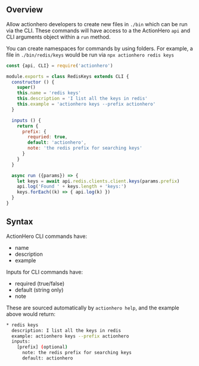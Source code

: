 ## Overview

Allow actionhero developers to create new files in `./bin` which can be run via the CLI. These commands will have access to a the ActionHero `api` and CLI arguments object within a `run` method.

You can create namespaces for commands by using folders. For example, a file in `./bin/redis/keys` would be run via `npx actionhero redis keys`

```js
const {api, CLI} = require('actionhero')

module.exports = class RedisKeys extends CLI {
  constructor () {
    super()
    this.name = 'redis keys'
    this.description = 'I list all the keys in redis'
    this.example = 'actionhero keys --prefix actionhero'
  }

  inputs () {
    return {
      prefix: {
        requried: true,
        default: 'actionhero',
        note: 'the redis prefix for searching keys'
      }
    }
  }

  async run ({params}) => {
    let keys = await api.redis.clients.client.keys(params.prefix)
    api.log('Found ' + keys.length + 'keys:')
    keys.forEach((k) => { api.log(k) })
  }
}
```

## Syntax

ActionHero CLI commands have:

*   name
*   description
*   example

Inputs for CLI commands have:

*   required (true/false)
*   default (string only)
*   note

These are sourced automatically by `actionhero help`, and the example above would return:

```bash
* redis keys
  description: I list all the keys in redis
  example: actionhero keys --prefix actionhero
  inputs:
    [prefix] (optional)
      note: the redis prefix for searching keys
      default: actionhero
```
